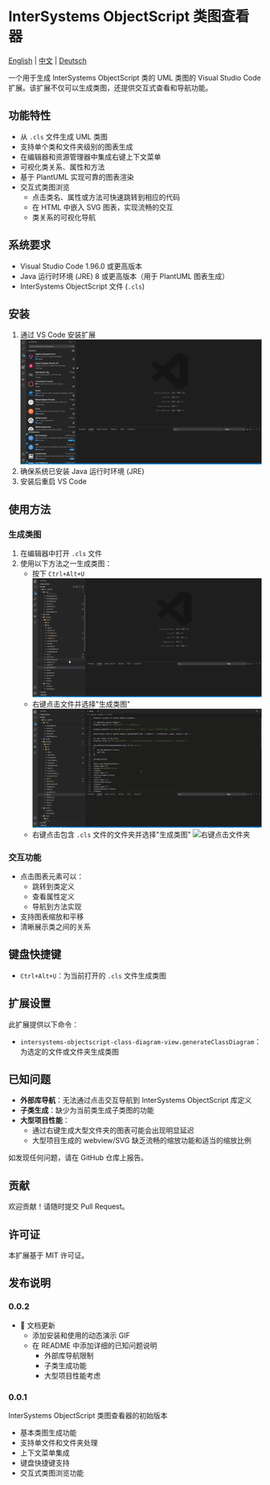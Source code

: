 # InterSystems ObjectScript 类图查看器

[English](README.md) | [中文](README.zh-CN.md) | [Deutsch](README.de-DE.md)

一个用于生成 InterSystems ObjectScript 类的 UML 类图的 Visual Studio Code 扩展。该扩展不仅可以生成类图，还提供交互式查看和导航功能。

## 功能特性

- 从 `.cls` 文件生成 UML 类图
- 支持单个类和文件夹级别的图表生成
- 在编辑器和资源管理器中集成右键上下文菜单
- 可视化类关系、属性和方法
- 基于 PlantUML 实现可靠的图表渲染
- 交互式类图浏览
  - 点击类名、属性或方法可快速跳转到相应的代码
  - 在 HTML 中嵌入 SVG 图表，实现流畅的交互
  - 类关系的可视化导航

## 系统要求

- Visual Studio Code 1.96.0 或更高版本
- Java 运行时环境 (JRE) 8 或更高版本（用于 PlantUML 图表生成）
- InterSystems ObjectScript 文件 (`.cls`)

## 安装
1. 通过 VS Code 安装扩展
![安装插件](images/install_plugin.gif)
2. 确保系统已安装 Java 运行时环境 (JRE)
3. 安装后重启 VS Code

## 使用方法

### 生成类图
1. 在编辑器中打开 `.cls` 文件
2. 使用以下方法之一生成类图：
   - 按下 `Ctrl+Alt+U`
   ![按下快捷键](images/press_shortcut.gif)
   - 右键点击文件并选择"生成类图"
   ![右键点击文件](images/right_click_file.gif)
   - 右键点击包含 `.cls` 文件的文件夹并选择"生成类图"
   ![右键点击文件夹](images/right_click_folder.gif)

### 交互功能
- 点击图表元素可以：
  - 跳转到类定义
  - 查看属性定义
  - 导航到方法实现
- 支持图表缩放和平移
- 清晰展示类之间的关系

## 键盘快捷键

- `Ctrl+Alt+U`：为当前打开的 `.cls` 文件生成类图

## 扩展设置

此扩展提供以下命令：

* `intersystems-objectscript-class-diagram-view.generateClassDiagram`：为选定的文件或文件夹生成类图

## 已知问题

- **外部库导航**：无法通过点击交互导航到 InterSystems ObjectScript 库定义
- **子类生成**：缺少为当前类生成子类图的功能
- **大型项目性能**：
  - 通过右键生成大型文件夹的图表可能会出现明显延迟
  - 大型项目生成的 webview/SVG 缺乏流畅的缩放功能和适当的缩放比例

如发现任何问题，请在 GitHub 仓库上报告。

## 贡献

欢迎贡献！请随时提交 Pull Request。

## 许可证

本扩展基于 MIT 许可证。

## 发布说明

### 0.0.2

- 📝 文档更新
  - 添加安装和使用的动态演示 GIF
  - 在 README 中添加详细的已知问题说明
    - 外部库导航限制
    - 子类生成功能
    - 大型项目性能考虑

### 0.0.1

InterSystems ObjectScript 类图查看器的初始版本
- 基本类图生成功能
- 支持单文件和文件夹处理
- 上下文菜单集成
- 键盘快捷键支持
- 交互式类图浏览功能 